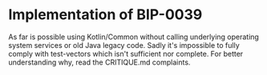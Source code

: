 # Implementation of BIP-0039
As far is possible using Kotlin/Common without calling underlying operating system services or old Java legacy code.
Sadly it's impossible to fully comply with test-vectors which isn't sufficient nor complete.
For better understanding why, read the CRITIQUE.md complaints.